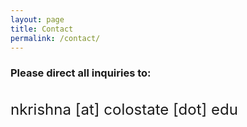 ```yaml
---
layout: page
title: Contact
permalink: /contact/
---
```


### Please direct all inquiries to:

<p><br /><font size="5">nkrishna [at] colostate [dot] edu</font></p>
